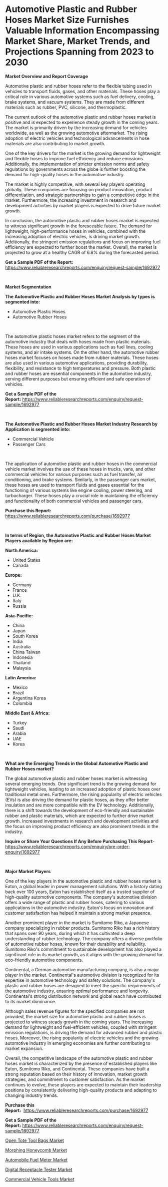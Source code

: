 <p><h1>Automotive Plastic and Rubber Hoses Market Size Furnishes Valuable Information Encompassing Market Share, Market Trends, and Projections Spanning from 2023 to 2030</h1></p><p><strong>Market Overview and Report Coverage</strong></p>
<p><p>Automotive plastic and rubber hoses refer to the flexible tubing used in vehicles to transport fluids, gases, and other materials. These hoses play a critical role in various automotive systems such as fuel delivery, cooling, brake systems, and vacuum systems. They are made from different materials such as rubber, PVC, silicone, and thermoplastic.</p><p>The current outlook of the automotive plastic and rubber hoses market is positive and is expected to experience steady growth in the coming years. The market is primarily driven by the increasing demand for vehicles worldwide, as well as the growing automotive aftermarket. The rising adoption of electric vehicles and technological advancements in hose materials are also contributing to market growth.</p><p>One of the key drivers for the market is the growing demand for lightweight and flexible hoses to improve fuel efficiency and reduce emissions. Additionally, the implementation of stricter emission norms and safety regulations by governments across the globe is further boosting the demand for high-quality hoses in the automotive industry.</p><p>The market is highly competitive, with several key players operating globally. These companies are focusing on product innovation, product differentiation, and strategic partnerships to gain a competitive edge in the market. Furthermore, the increasing investment in research and development activities by market players is expected to drive future market growth.</p><p>In conclusion, the automotive plastic and rubber hoses market is expected to witness significant growth in the foreseeable future. The demand for lightweight, high-performance hoses in vehicles, combined with the increasing adoption of electric vehicles, is driving market growth. Additionally, the stringent emission regulations and focus on improving fuel efficiency are expected to further boost the market. Overall, the market is projected to grow at a healthy CAGR of 6.8% during the forecasted period.</p></p>
<p><strong>Get a Sample PDF of the Report:</strong> <a href="https://www.reliableresearchreports.com/enquiry/request-sample/1692977">https://www.reliableresearchreports.com/enquiry/request-sample/1692977</a></p>
<p>&nbsp;</p>
<p><strong>Market Segmentation</strong></p>
<p><strong>The Automotive Plastic and Rubber Hoses Market Analysis by types is segmented into:</strong></p>
<p><ul><li>Automotive Plastic Hoses</li><li>Automotive Rubber Hoses</li></ul></p>
<p>&nbsp;</p>
<p><p>The automotive plastic hoses market refers to the segment of the automotive industry that deals with hoses made from plastic materials. These hoses are used in various applications such as fuel lines, cooling systems, and air intake systems. On the other hand, the automotive rubber hoses market focuses on hoses made from rubber materials. These hoses are also used in various automotive applications, providing durability, flexibility, and resistance to high temperatures and pressure. Both plastic and rubber hoses are essential components in the automotive industry, serving different purposes but ensuring efficient and safe operation of vehicles.</p></p>
<p><strong>Get a Sample PDF of the Report:</strong>&nbsp;<a href="https://www.reliableresearchreports.com/enquiry/request-sample/1692977">https://www.reliableresearchreports.com/enquiry/request-sample/1692977</a></p>
<p>&nbsp;</p>
<p><strong>The Automotive Plastic and Rubber Hoses Market Industry Research by Application is segmented into:</strong></p>
<p><ul><li>Commercial Vehicle</li><li>Passenger Cars</li></ul></p>
<p>&nbsp;</p>
<p><p>The application of automotive plastic and rubber hoses in the commercial vehicle market involves the use of these hoses in trucks, vans, and other commercial vehicles for various purposes such as fuel transfer, air conditioning, and brake systems. Similarly, in the passenger cars market, these hoses are used to transport fluids and gases essential for the functioning of various systems like engine cooling, power steering, and turbocharger. These hoses play a crucial role in maintaining the efficiency and functionality of both commercial vehicles and passenger cars.</p></p>
<p><strong>Purchase this Report:</strong>&nbsp; <a href="https://www.reliableresearchreports.com/purchase/1692977">https://www.reliableresearchreports.com/purchase/1692977</a></p>
<p>&nbsp;</p>
<p><strong>In terms of Region, the Automotive Plastic and Rubber Hoses Market Players available by Region are:</strong></p>
<p>
    <p> <strong> North America: </strong>
        <ul>
            <li>United States</li>
            <li>Canada</li>
        </ul>
        </p> 
    <p> <strong> Europe: </strong>
        <ul>
            <li>Germany</li>
            <li>France</li>
            <li>U.K.</li>
            <li>Italy</li>
            <li>Russia</li>
        </ul>
        </p> 
    <p> <strong> Asia-Pacific: </strong>
        <ul>
            <li>China</li>
            <li>Japan</li>
            <li>South Korea</li>
            <li>India</li>
            <li>Australia</li>
            <li>China Taiwan</li>
            <li>Indonesia</li>
            <li>Thailand</li>
            <li>Malaysia</li>
        </ul>
        </p> 
    <p> <strong> Latin America: </strong>
        <ul>
            <li>Mexico</li>
            <li>Brazil</li>
            <li>Argentina Korea</li>
            <li>Colombia</li>
        </ul>
        </p> 
    <p> <strong> Middle East & Africa: </strong>
        <ul>
            <li>Turkey</li>
            <li>Saudi</li>
            <li>Arabia</li>
            <li>UAE</li>
            <li>Korea</li>
        </ul>
    </p>
    </p>
<p>&nbsp;</p>
<p><strong>What are the Emerging Trends in the Global Automotive Plastic and Rubber Hoses market?</strong></p>
<p><p>The global automotive plastic and rubber hoses market is witnessing several emerging trends. One significant trend is the growing demand for lightweight vehicles, leading to an increased adoption of plastic hoses over traditional metal ones. Furthermore, the rising popularity of electric vehicles (EVs) is also driving the demand for plastic hoses, as they offer better insulation and are more compatible with the EV technology. Additionally, there is a shift towards the development of eco-friendly and sustainable rubber and plastic materials, which are expected to further drive market growth. Increased investments in research and development activities and the focus on improving product efficiency are also prominent trends in the industry.</p></p>
<p><strong>Inquire or Share Your Questions If Any Before Purchasing This Report</strong>- <a href="https://www.reliableresearchreports.com/enquiry/pre-order-enquiry/1692977">https://www.reliableresearchreports.com/enquiry/pre-order-enquiry/1692977</a></p>
<p>&nbsp;</p>
<p><strong>Major Market Players</strong></p>
<p><p>One of the key players in the automotive plastic and rubber hoses market is Eaton, a global leader in power management solutions. With a history dating back over 100 years, Eaton has established itself as a trusted supplier of high-quality automotive components. The company's automotive division offers a wide range of plastic and rubber hoses, catering to various applications in the automotive industry. Eaton's focus on innovation and customer satisfaction has helped it maintain a strong market presence.</p><p>Another prominent player in the market is Sumitomo Riko, a Japanese company specializing in rubber products. Sumitomo Riko has a rich history that spans over 90 years, during which it has cultivated a deep understanding of rubber technology. The company offers a diverse portfolio of automotive rubber hoses, known for their durability and reliability. Sumitomo Riko's commitment to sustainable development has also played a significant role in its market growth, as it aligns with the growing demand for eco-friendly automotive components.</p><p>Continental, a German automotive manufacturing company, is also a major player in the market. Continental's automotive division is recognized for its expertise in automotive technology and safety solutions. The company's plastic and rubber hoses are designed to meet the specific requirements of the automotive industry, ensuring optimal performance and longevity. Continental's strong distribution network and global reach have contributed to its market dominance.</p><p>Although sales revenue figures for the specified companies are not provided, the market size for automotive plastic and rubber hoses is projected to witness steady growth in the coming years. The increasing demand for lightweight and fuel-efficient vehicles, coupled with stringent emission regulations, is driving the demand for advanced rubber and plastic hoses. Moreover, the rising popularity of electric vehicles and the growing automotive industry in emerging economies are further contributing to market expansion.</p><p>Overall, the competitive landscape of the automotive plastic and rubber hoses market is characterized by the presence of established players like Eaton, Sumitomo Riko, and Continental. These companies have built a strong reputation based on their history of innovation, market growth strategies, and commitment to customer satisfaction. As the market continues to evolve, these players are expected to maintain their leadership positions by consistently delivering high-quality products and adapting to changing industry trends.</p></p>
<p><strong>Purchase this Report:</strong>&nbsp;&nbsp;<a href="https://www.reliableresearchreports.com/purchase/1692977">https://www.reliableresearchreports.com/purchase/1692977</a></p>
<p></p>
<p><strong>Get a Sample PDF of the Report:</strong>&nbsp;<a href="https://www.reliableresearchreports.com/enquiry/request-sample/1692977">https://www.reliableresearchreports.com/enquiry/request-sample/1692977</a></p>
<p><p><a href="https://www.linkedin.com/pulse/decoding-open-tote-tool-bags-market-deep-dive-latest-trends-q9lme/">Open Tote Tool Bags Market</a></p><p><a href="https://medium.com/@markuspagac2023/analyzing-morphing-honeycomb-market-global-industry-perspective-and-forecast-2023-to-2030-6a161aea93d3">Morphing Honeycomb Market</a></p><p><a href="https://medium.com/@joannebell6556/automobile-fuel-meter-market-research-report-its-history-and-forecast-2023-to-2030-e9960b064ff3">Automobile Fuel Meter Market</a></p><p><a href="https://www.linkedin.com/pulse/digital-receptacle-tester-market-research-report-unlocks-xe8we/">Digital Receptacle Tester Market</a></p><p><a href="https://www.linkedin.com/pulse/commercial-vehicle-tools-market-size-share-global-analysis-kag8e/">Commercial Vehicle Tools Market</a></p></p>